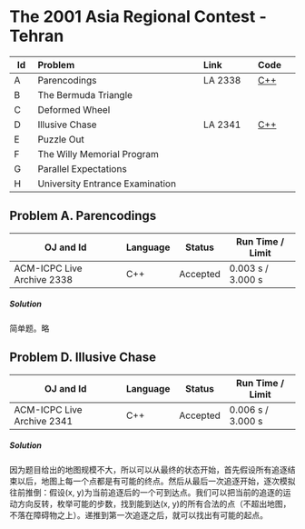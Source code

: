 # The 2001 Asia Regional Contest - Tehran

<table>
<thead>
<th width='40px' align='center'>Id</th>
<th width='500px' align='left'>Problem</th>
<th width='130px' align='left'>Link</th>
<th width='80px' align='left'>Code</th>
</thead>
<tbody>
<tr><td>A</td>   <td>Parencodings</td>   <td>LA 2338</td>   <td><a href='la2338.cpp'>C++</a></td>   </tr>
<tr><td>B</td>   <td>The Bermuda Triangle</td>   <td></td>   <td></td>   </tr>
<tr><td>C</td>   <td>Deformed Wheel</td>   <td></td>   <td></td>   </tr>
<tr><td>D</td>   <td>Illusive Chase</td>   <td>LA 2341</td>   <td><a href='la2341.cpp'>C++</a></td>   </tr>
<tr><td>E</td>   <td>Puzzle Out</td>   <td></td>   <td></td>   </tr>
<tr><td>F</td>   <td>The Willy Memorial Program</td>   <td></td>   <td></td>   </tr>
<tr><td>G</td>   <td>Parallel Expectations</td>   <td></td>   <td></td>   </tr>
<tr><td>H</td>   <td>University Entrance Examination</td>   <td></td>   <td></td>   </tr>
</tbody>
</table>

## Problem A. Parencodings


OJ and Id							| Language	| Status        | Run Time / Limit            |
-----------------------				| --------	| ------------- | -------------               |
ACM-ICPC Live Archive 2338			| C++		| Accepted		| 0.003 s / 3.000 s			  |


##### Solution
简单题。略






## Problem D. Illusive Chase


OJ and Id							| Language	| Status        | Run Time / Limit            |
-----------------------				| --------	| ------------- | -------------               |
ACM-ICPC Live Archive 2341			| C++		| Accepted		| 0.006 s / 3.000 s			  |

##### Solution
因为题目给出的地图规模不大，所以可以从最终的状态开始，首先假设所有追逐结束以后，地图上每一个点都是有可能的终点。然后从最后一次追逐开始，逐次模拟往前推倒：假设(x, y)为当前追逐后的一个可到达点。我们可以把当前的追逐的运动方向反转，枚举可能的步数，找到能到达(x, y)的所有合法的点（不超出地图，不落在障碍物之上）。递推到第一次追逐之后，就可以找出有可能的起点。












